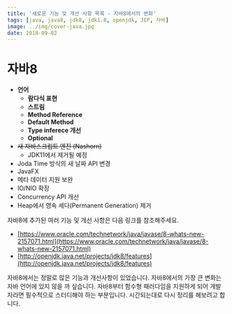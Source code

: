 ```yaml
---
title: '새로운 기능 및 개선 사항 목록 - 자바8에서의 변화'
tags: [java, java8, jdk8, jdk1.8, openjdk, JEP, 자바]
image: ../img/cover-java.jpg
date: 2018-09-02
---
```


# 자바8

- **언어**
  - **람다식 표현**
  - **스트림**
  - **Method Reference**
  - **Default Method**
  - **Type inferece 개선**
  - **Optional**
- ~~새 자바스크립트 엔진 (Nashorn)~~
  - JDK11에서 제거될 예정
- Joda Time 방식의 새 날짜 API 변경
- JavaFX
- 메타 데이터 지원 보완
- IO/NIO 확장
- Concurrency API 개선
- Heap에서 영속 세다(Permanent Generation) 제거

자바8에 추가된 여러 기능 및 개선 사항은 다음 링크를 참조해주세요.

- [https://www.oracle.com/technetwork/java/javase/8-whats-new-2157071.html](https://www.oracle.com/technetwork/java/javase/8-whats-new-2157071.html)
- [http://openjdk.java.net/projects/jdk8/features](http://openjdk.java.net/projects/jdk8/features)

자바8에서는 정말로 많은 기능과 개선사항이 있었습니다. 자바8에서의 가장 큰 변화는 자바 언어에 있지 않을 까 싶습니다. 자바8부터 함수형 패러다임을 지원하게 되어 개발자라면 필수적으로 스터디해야 하는 부분입니다. 시간되는대로 다시 정리를 해보려고 합니다.
